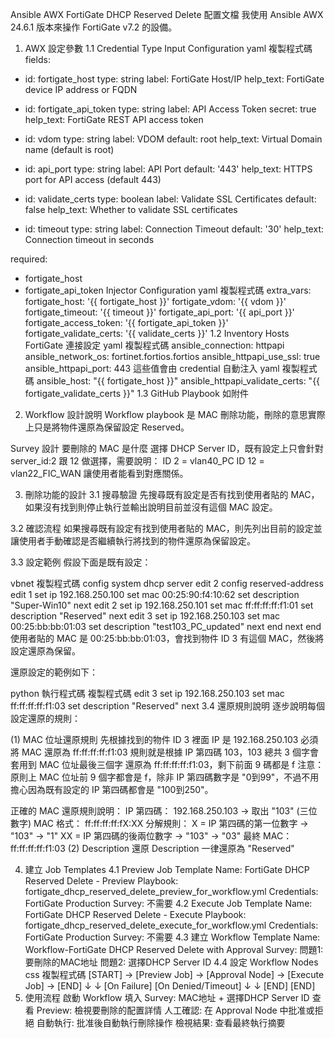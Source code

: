Ansible AWX FortiGate DHCP Reserved Delete 配置文檔
我使用 Ansible AWX 24.6.1 版本來操作 FortiGate v7.2 的設備。

1. AWX 設定參數
1.1 Credential Type
Input Configuration
yaml
複製程式碼
fields:
  - id: fortigate_host
    type: string
    label: FortiGate Host/IP
    help_text: FortiGate device IP address or FQDN
  
  - id: fortigate_api_token
    type: string
    label: API Access Token
    secret: true
    help_text: FortiGate REST API access token
  
  - id: vdom
    type: string
    label: VDOM
    default: root
    help_text: Virtual Domain name (default is root)
  
  - id: api_port
    type: string
    label: API Port
    default: '443'
    help_text: HTTPS port for API access (default 443)
  
  - id: validate_certs
    type: boolean
    label: Validate SSL Certificates
    default: false
    help_text: Whether to validate SSL certificates
  
  - id: timeout
    type: string
    label: Connection Timeout
    default: '30'
    help_text: Connection timeout in seconds

required:
  - fortigate_host
  - fortigate_api_token
Injector Configuration
yaml
複製程式碼
extra_vars:
  fortigate_host: '{{ fortigate_host }}'
  fortigate_vdom: '{{ vdom }}'
  fortigate_timeout: '{{ timeout }}'
  fortigate_api_port: '{{ api_port }}'
  fortigate_access_token: '{{ fortigate_api_token }}'
  fortigate_validate_certs: '{{ validate_certs }}'
1.2 Inventory Hosts
FortiGate 連接設定
yaml
複製程式碼
ansible_connection: httpapi
ansible_network_os: fortinet.fortios.fortios
ansible_httpapi_use_ssl: true
ansible_httpapi_port: 443
這些值會由 credential 自動注入
yaml
複製程式碼
ansible_host: "{{ fortigate_host }}"
ansible_httpapi_validate_certs: "{{ fortigate_validate_certs }}"
1.3 GitHub Playbook
如附件

2. Workflow 設計說明
Workflow playbook 是 MAC 刪除功能，刪除的意思實際上只是將物件還原為保留設定 Reserved。

Survey 設計
要刪除的 MAC 是什麼
選擇 DHCP Server ID，既有設定上只會針對 server_id:2 跟 12 做選擇，需要說明：
ID 2 = vlan40_PC
ID 12 = vlan22_FIC_WAN
讓使用者能看到對應關係。

3. 刪除功能的設計
3.1 搜尋驗證
先搜尋既有設定是否有找到使用者貼的 MAC，如果沒有找到則停止執行並輸出說明目前並沒有這個 MAC 設定。

3.2 確認流程
如果搜尋既有設定有找到使用者貼的 MAC，則先列出目前的設定並讓使用者手動確認是否繼續執行將找到的物件還原為保留設定。

3.3 設定範例
假設下面是既有設定：

vbnet
複製程式碼
config system dhcp server
    edit 2
        config reserved-address
            edit 1
                set ip 192.168.250.100
                set mac 00:25:90:f4:10:62
                set description "Super-Win10"
            next
            edit 2
                set ip 192.168.250.101
                set mac ff:ff:ff:ff:f1:01
                set description "Reserved"
            next
            edit 3
                set ip 192.168.250.103
                set mac 00:25:bb:bb:01:03
                set description "test103_PC_updated"
            next
        end
    next
end
使用者貼的 MAC 是 00:25:bb:bb:01:03，會找到物件 ID 3 有這個 MAC，然後將設定還原為保留。

還原設定的範例如下：

python
執行程式碼
複製程式碼
edit 3
    set ip 192.168.250.103
    set mac ff:ff:ff:ff:f1:03
    set description "Reserved"
next
3.4 還原規則說明
逐步說明每個設定還原的規則：

(1) MAC 位址還原規則
先根據找到的物件 ID 3 裡面 IP 是 192.168.250.103
必須將 MAC 還原為 ff:ff:ff:ff:f1:03
規則就是根據 IP 第四碼 103，103 總共 3 個字會套用到 MAC 位址最後三個字
還原為 ff:ff:ff:ff:f1:03，剩下前面 9 碼都是 f
注意： 原則上 MAC 位址前 9 個字都會是 f，除非 IP 第四碼數字是 "0到99"，不過不用擔心因為既有設定的 IP 第四碼都會是 "100到250"。

正確的 MAC 還原規則說明：
IP 第四碼： 192.168.250.103 → 取出 "103" (三位數字)
MAC 格式： ff:ff:ff:ff:fX:XX
分解規則：
X = IP 第四碼的第一位數字 → "103" → "1"
XX = IP 第四碼的後兩位數字 → "103" → "03"
最終 MAC： ff:ff:ff:ff:f1:03
(2) Description 還原
Description 一律還原為 "Reserved"

4. 建立 Job Templates
4.1 Preview Job Template
Name: FortiGate DHCP Reserved Delete - Preview
Playbook: fortigate_dhcp_reserved_delete_preview_for_workflow.yml
Credentials: FortiGate Production
Survey: 不需要
4.2 Execute Job Template
Name: FortiGate DHCP Reserved Delete - Execute
Playbook: fortigate_dhcp_reserved_delete_execute_for_workflow.yml
Credentials: FortiGate Production
Survey: 不需要
4.3 建立 Workflow Template
Name: Workflow-FortiGate DHCP Reserved Delete with Approval
Survey:
問題1: 要刪除的MAC地址
問題2: 選擇DHCP Server ID
4.4 設定 Workflow Nodes
css
複製程式碼
[START] → [Preview Job] → [Approval Node] → [Execute Job] → [END]
            ↓                    ↓
        [On Failure]      [On Denied/Timeout]
            ↓                    ↓
          [END]                [END]
5. 使用流程
啟動 Workflow
填入 Survey: MAC地址 + 選擇DHCP Server ID
查看 Preview: 檢視要刪除的配置詳情
人工確認: 在 Approval Node 中批准或拒絕
自動執行: 批准後自動執行刪除操作
檢視結果: 查看最終執行摘要
